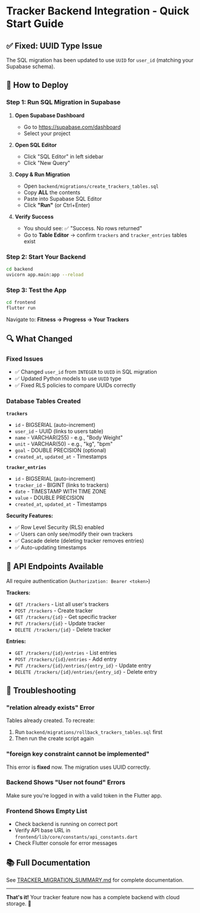 # Tracker Backend Integration - Quick Start Guide

## ✅ Fixed: UUID Type Issue

The SQL migration has been updated to use `UUID` for `user_id` (matching your Supabase schema).

## 🚀 How to Deploy

### Step 1: Run SQL Migration in Supabase

1. **Open Supabase Dashboard**
   - Go to https://supabase.com/dashboard
   - Select your project

2. **Open SQL Editor**
   - Click "SQL Editor" in left sidebar
   - Click "New Query"

3. **Copy & Run Migration**
   - Open `backend/migrations/create_trackers_tables.sql`
   - Copy **ALL** the contents
   - Paste into Supabase SQL Editor
   - Click **"Run"** (or Ctrl+Enter)

4. **Verify Success**
   - You should see: ✅ "Success. No rows returned"
   - Go to **Table Editor** → confirm `trackers` and `tracker_entries` tables exist

### Step 2: Start Your Backend

```bash
cd backend
uvicorn app.main:app --reload
```

### Step 3: Test the App

```bash
cd frontend
flutter run
```

Navigate to: **Fitness → Progress → Your Trackers**

## 🔍 What Changed

### Fixed Issues
- ✅ Changed `user_id` from `INTEGER` to `UUID` in SQL migration
- ✅ Updated Python models to use `UUID` type
- ✅ Fixed RLS policies to compare UUIDs correctly

### Database Tables Created

**`trackers`**
- `id` - BIGSERIAL (auto-increment)
- `user_id` - UUID (links to users table)
- `name` - VARCHAR(255) - e.g., "Body Weight"
- `unit` - VARCHAR(50) - e.g., "kg", "bpm"
- `goal` - DOUBLE PRECISION (optional)
- `created_at`, `updated_at` - Timestamps

**`tracker_entries`**
- `id` - BIGSERIAL (auto-increment)
- `tracker_id` - BIGINT (links to trackers)
- `date` - TIMESTAMP WITH TIME ZONE
- `value` - DOUBLE PRECISION
- `created_at`, `updated_at` - Timestamps

**Security Features:**
- ✅ Row Level Security (RLS) enabled
- ✅ Users can only see/modify their own trackers
- ✅ Cascade delete (deleting tracker removes entries)
- ✅ Auto-updating timestamps

## 🎯 API Endpoints Available

All require authentication (`Authorization: Bearer <token>`)

**Trackers:**
- `GET /trackers` - List all user's trackers
- `POST /trackers` - Create tracker
- `GET /trackers/{id}` - Get specific tracker
- `PUT /trackers/{id}` - Update tracker
- `DELETE /trackers/{id}` - Delete tracker

**Entries:**
- `GET /trackers/{id}/entries` - List entries
- `POST /trackers/{id}/entries` - Add entry
- `PUT /trackers/{id}/entries/{entry_id}` - Update entry
- `DELETE /trackers/{id}/entries/{entry_id}` - Delete entry

## 🐛 Troubleshooting

### "relation already exists" Error
Tables already created. To recreate:
1. Run `backend/migrations/rollback_trackers_tables.sql` first
2. Then run the create script again

### "foreign key constraint cannot be implemented"
This error is **fixed** now. The migration uses UUID correctly.

### Backend Shows "User not found" Errors
Make sure you're logged in with a valid token in the Flutter app.

### Frontend Shows Empty List
- Check backend is running on correct port
- Verify API base URL in `frontend/lib/core/constants/api_constants.dart`
- Check Flutter console for error messages

## 📚 Full Documentation

See [TRACKER_MIGRATION_SUMMARY.md](TRACKER_MIGRATION_SUMMARY.md) for complete documentation.

---

**That's it!** Your tracker feature now has a complete backend with cloud storage. 🎉
